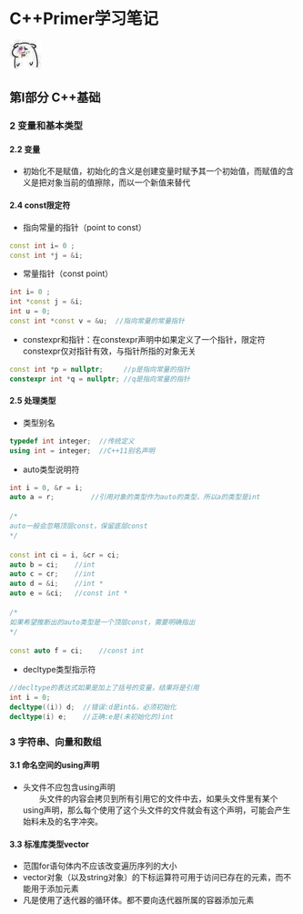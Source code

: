 # C++Primer学习笔记
![233](https://github.com/tanfu2/CPP-Primer/blob/master/images/Hhh.jpg)
## 第Ⅰ部分 C++基础
### 2 变量和基本类型
#### 2.2 变量
- 初始化不是赋值，初始化的含义是创建变量时赋予其一个初始值，而赋值的含义是把对象当前的值擦除，而以一个新值来替代
#### 2.4 const限定符
- 指向常量的指针（point to const）
```C++
const int i= 0 ;
const int *j = &i;
```
- 常量指针（const point）
```C++
int i= 0 ;
int *const j = &i;
int u = 0;
const int *const v = &u;  //指向常量的常量指针
```
- constexpr和指针：在constexpr声明中如果定义了一个指针，限定符constexpr仅对指针有效，与指针所指的对象无关
```C++
const int *p = nullptr;     //p是指向常量的指针
constexpr int *q = nullptr; //q是指向常量的指针
```
#### 2.5 处理类型
- 类型别名
```C++
typedef int integer;  //传统定义
using int = integer;  //C++11别名声明
```
- auto类型说明符
```C++
int i = 0, &r = i;
auto a = r;         //引用对象的类型作为auto的类型，所以a的类型是int

/*
auto一般会忽略顶层const，保留底层const
*/

const int ci = i, &cr = ci;
auto b = ci;    //int
auto c = cr;    //int
auto d = &i;    //int *
auto e = &ci;   //const int *

/*
如果希望推断出的auto类型是一个顶层const，需要明确指出
*/

const auto f = ci;    //const int
```
- decltype类型指示符
```C++
//decltype的表达式如果是加上了括号的变量，结果将是引用
int i = 0;
decltype((i)) d;  //错误:d是int&，必须初始化
decltype(i) e;    //正确:e是(未初始化的)int
```
### 3 字符串、向量和数组
#### 3.1 命名空间的using声明
- 头文件不应包含using声明  
&emsp;&emsp;头文件的内容会拷贝到所有引用它的文件中去，如果头文件里有某个using声明，那么每个使用了这个头文件的文件就会有这个声明，可能会产生始料未及的名字冲突。
#### 3.3 标准库类型vector
- 范围for语句体内不应该改变遍历序列的大小
- vector对象（以及string对象）的下标运算符可用于访问已存在的元素，而不能用于添加元素
- 凡是使用了迭代器的循环体。都不要向迭代器所属的容器添加元素
